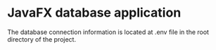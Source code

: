 # JavaFX database application

The database connection information is located at .env file in the root directory of the project.